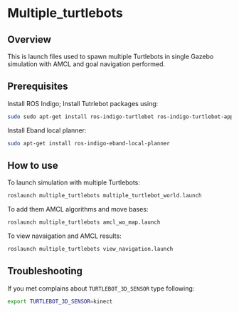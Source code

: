 # Multiple_turtlebots

## Overview
This is launch files used to spawn multiple Turtlebots in single Gazebo simulation with AMCL and goal navigation performed.

## Prerequisites

Install ROS Indigo;
Install Tutrlebot packages using:
```sh
sudo sudo apt-get install ros-indigo-turtlebot ros-indigo-turtlebot-apps ros-indigo-turtlebot-interactions ros-indigo-turtlebot-simulator ros-indigo-kobuki-ftdi ros-indigo-rocon-remocon ros-indigo-rocon-qt-library ros-indigo-ar-track-alvar-msgs
```
Install Eband local planner:
```sh
sudo apt-get install ros-indigo-eband-local-planner
```

## How to use
To launch simulation with multiple Turtlebots:
```sh
roslaunch multiple_turtlebots multiple_turtlebot_world.launch
```

To add them AMCL algorithms and move bases:
```sh
roslaunch multiple_turtlebots amcl_wo_map.launch
```

To view navaigation and AMCL results:
```sh 
roslaunch multiple_turtlebots view_navigation.launch
```

## Troubleshooting
If you met complains about `TURTLEBOT_3D_SENSOR` type following:
```sh
export TURTLEBOT_3D_SENSOR=kinect
```